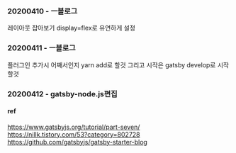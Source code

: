 ### 20200410 -  ㅡ블로그
레이아웃 잡아보기 display=flex로 유연하게 설정
### 20200411 -  ㅡ블로그 
플러그인 추가시 어째서인지 yarn add로 할것 그리고 시작은 gatsby develop로 시작할것
### 20200412 - gatsby-node.js편집

#### ref
https://www.gatsbyjs.org/tutorial/part-seven/  
https://nillk.tistory.com/53?category=802728  
https://github.com/gatsbyjs/gatsby-starter-blog